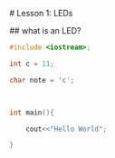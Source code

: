 # Lesson 1: LEDs

## what is an LED?

```c
#include <iostream>;

int c = 11;

char note = 'c';



int main(){

    cout<<"Hello World";

}
```
